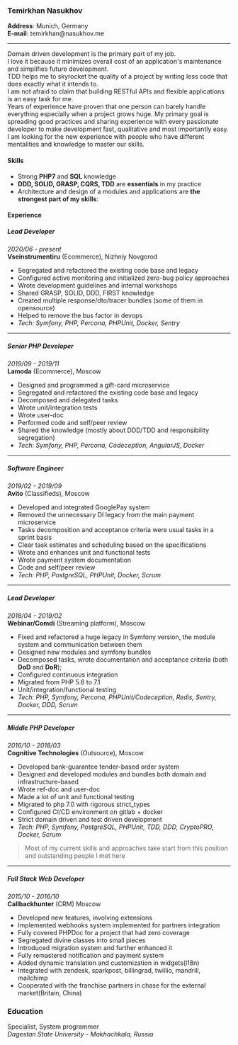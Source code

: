 ### Temirkhan Nasukhov

**Address**: Munich, Germany  
**E-mail**: temirkhan&#64;nasukhov.me

---
Domain driven development is the primary part of my job.  
I love it because it minimizes overall cost of an application's maintenance and simplifies future development.  
TDD helps me to skyrocket the quality of a project by writing less code that does exactly what it intends to.  
I am not afraid to claim that building RESTful APIs and flexible applications is an easy task for me.  
Years of experience have proven that one person can barely handle everything especially when a
project grows huge. My primary goal is spreading good practices and sharing experience with every
passionate developer to make development fast, qualitative and most importantly easy.  
I am looking for the new experience with people who have different mentalities and knowledge to master our skills.

#### Skills

- Strong **PHP7** and **SQL** knowledge
- **DDD, SOLID, GRASP, CQRS, TDD** are **essentials** in my practice
- Architecture and design of a modules and applications are **the strongest part of my skills**:

#### Experience


##### Lead Developer
*2020/06 - present*  
**Vseinstrumentiru** (Ecommerce), Nizhniy Novgorod

- Segregated and refactored the existing code base and legacy
- Configured active monitoring and initialized zero-bug policy approaches
- Wrote development guidelines and internal workshops
- Shared GRASP, SOLID, DDD, FIRST knowledge
- Created multiple response/dto/tracer bundles (some of them in opensource)
- Helped to remove the bus factor in devops
- *Tech: Symfony, PHP, Percona, PHPUnit, Docker, Sentry*

***

##### Senior PHP Developer
*2019/09 - 2019/11*  
**Lamoda** (Ecommerce), Moscow

- Designed and programmed a gift-card microservice
- Segregated and refactored the existing code base and legacy
- Decomposed and delegated tasks
- Wrote unit/integration tests 
- Wrote user-doc
- Performed code and self/peer review
- Shared the knowledge (mostly about DDD/TDD and responsibility segregation)
- *Tech: Symfony, PHP, Percona, Codeception, AngularJS, Docker*

***

##### Software Engineer
*2019/02 - 2019/09*  
**Avito** (Classifieds), Moscow

- Developed and integrated GooglePay system
- Removed the unnecessary DI legacy from the main payment microservice
- Tasks decomposition and acceptance criteria were usual tasks in a sprint basis
- Clear task estimates and scheduling based on the specifications
- Wrote and enhances unit and functional tests
- Wrote payment system documentation
- Code and self/peer review
- *Tech: PHP, PostgreSQL, PHPUnit, Docker, Scrum*

***

##### Lead Developer
*2018/04 - 2019/02*  
**Webinar/Comdi** (Streaming platform), Moscow

- Fixed and refactored a huge legacy in Symfony version, the module system and communication between them
- Designed new modules and symfony bundles
- Decomposed tasks, wrote documentation and acceptance criteria (both **DoD** and **DoR**);
- Configured continuous integration
- Migrated from PHP 5.6 to 7.1
- Unit/integration/functional testing
- *Tech: PHP, Symfony, Percona, PHPUnit/Codeception, Redis, Sentry, Docker, DDD, Scrum*

***

##### Middle PHP Developer
*2016/10 - 2018/03*  
**Cognitive Technologies** (Outsource), Moscow

- Developed bank-guarantee tender-based order system
- Designed and developed modules and bundles both domain and infrastructure-based
- Wrote ref-doc and user-doc
- Made a lot of unit and functional testing
- Migrated to php 7.0 with rigorous strict_types
- Configured CI/CD environment on gitlab + docker
- Strict domain driven and test driven development
- *Tech: PHP, Symfony, PostgreSQL, PHPUnit,  TDD, DDD, CryptoPRO, Docker, Scrum*
> Most of my current skills and approaches take start from this position and outstanding people I met here

***

##### Full Stack Web Developer
*2015/10 - 2016/10*  
**Callbackhunter** (CRM) Moscow

- Developed new features, involving extensions
- Implemented webhooks system implemented for partners integration
- Fully covered PHPDoc for a project that had zero coverage
- Segregated divine classes into small pieces
- Introduced migration system and further enhanced it
- Fully remastered notification and payment system
- Added dynamic translation and customization in widgets(l18n)
- Integrated with zendesk, sparkpost, billingrad, twillio, mandrill, mailchimp
- Cooperated with the franchise partners in chase for the external market(Britain, China)

### Education

Specialist, System programmer  
*Dagestan State University - Makhachkala, Russia*
